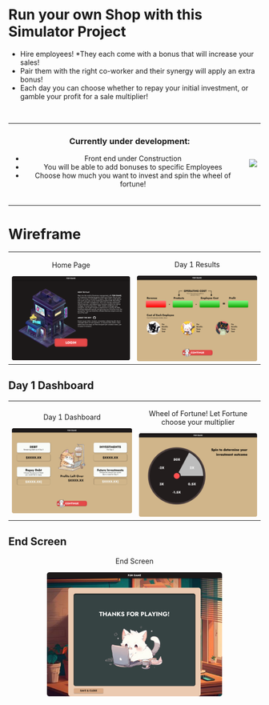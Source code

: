 <h1>Run your own Shop with this Simulator Project</h1>
<ul>
<li>Hire employees! *They each come with a bonus that will increase your sales!</li>
<li>Pair them with the right co-worker and their synergy will apply an extra bonus!</li>
<li>Each day you can choose whether to repay your initial investment, or gamble your profit for a sale multiplier!</li>
</ul>
<br/>
<table>
<tr>
<td style="text-align: center;">
<h3 style="margin-left: 10px;">Currently under development:</h3>
<ul>
<li>Front end under Construction</li>
<li>You will be able to add bonuses to specific Employees</li>
<li>Choose how much you want to invest and spin the wheel of fortune!</li>
<br/>
</ul>
</td>
<td style="text-align: center;">
<img src="https://media.tenor.com/2jQJqe81xDgAAAAM/peach-cat-construction-worker.gif" width="150">
</td>
</tr>
</table>

<h1>Wireframe</h1>
<table>
<tr>
<td style="text-align: center;">
<p>Home Page</p>
<img src="frontend/public/Home Page.png" width="350">
</td>
<td style="text-align: center;">
<p>Day 1 Results</p>
<img src="frontend/public/Day 1-1.png" width="350">
</td>
</tr>
</table>

<h2>Day 1 Dashboard</h2>
<table>
<tr>
<td style="text-align: center;">
<p>Day 1 Dashboard</p>
<img src="frontend/public/Day 1-2.png" width="350">
</td>
<td style="text-align: center;">
<p>Wheel of Fortune! Let Fortune choose your multiplier</p>
<img src="frontend/public/Day 1.png" width="350">
</td>
</tr>

</table>
<h2>End Screen</h2>
<div style="text-align: center;">
<p>End Screen</p>
<img src="frontend/public/End Screen.png" width="350">
</div>
